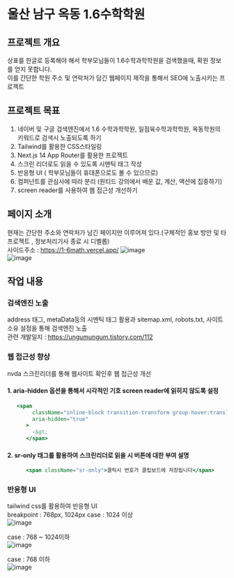 
# 울산 남구 옥동 1.6수학학원

## 프로젝트 개요   
상표를 한글로 등록해야 해서 학부모님들이 1.6수학과학학원을 검색했을때, 확원 정보를 얻지 못합니다.  
이를 간단한 학원 주소 및 연락처가 담긴 웹페이지 제작을 통해서 SEO에 노출시키는 프로젝트

## 프로젝트 목표   
1. 네이버 및 구글 검색엔진에서 1.6 수학과학학원, 일점육수학과학학원, 옥동학원의 키워드로 검색시 노출되도록 하기
2. Tailwind를 활용한 CSS스타일링
3. Next.js 14 App Router를 활용한 프로젝트
4. 스크린 리더로도 읽을 수 있도록 시맨틱 태그 작성
5. 반응형 UI ( 학부모님들이 휴대폰으로도 볼 수 있으므로)
6. 컴퍼넌트를 관심사에 따라 분리 (원티드 강의에서 배운 값, 계산, 액션에 집중하기)
7. screen reader를 사용하여 웹 접근성 개선하기
  
## 페이지 소개
현재는 간단한 주소와 연락처가 남긴 페이지만 이루어져 있다.(구체적인 홍보 방안 및 타 프로젝트 , 정보처리기사 종료 시 디벨롭)   
사이드주소 : https://1-6math.vercel.app/
![image](https://github.com/suhong99/1.6math/assets/120103909/34b6b497-3f25-4d11-bd27-f359e4e408f3)   
![image](https://github.com/suhong99/1.6math/assets/120103909/91781004-5479-4ced-b696-f6c3a3368099)

## 작업 내용

### 검색엔진 노출
address 태그, metaData등의 시멘틱 태그 활용과 sitemap.xml, robots.txt, 사이트 소유 설정을 통해 검색엔진 노출   
관련 개발일지 : https://ungumungum.tistory.com/112
### 웹 접근성 향상
nvda 스크린리더를 통해 웹사이트 확인후 웹 접근성 개선   

#### 1. aria-hidden 옵션을 통해서 시각적인 기호 screen reader에 읽히지 않도록 설정
```jsx
   <span
        className="inline-block transition-transform group-hover:translate-x-1 motion-reduce:transform-none"
        aria-hidden="true"
      >
        -&gt;
      </span>
```
#### 2. sr-only 태그를 활용하여 스크린리더로 읽을 시 버튼에 대한 부여 설명   

```jsx
      <span className="sr-only">클릭시 번호가 클립보드에 저장됩니다</span>
```

### 반응형 UI   
tailwind css를 활용하여 반응형 UI   
breakpoint :  768px, 1024px
case : 1024 이상   
![image](https://github.com/suhong99/1.6math/assets/120103909/f5bcdca7-39db-4092-b2d8-3abccd1b3af1)    

case :  768 ~ 1024이하      
![image](https://github.com/suhong99/1.6math/assets/120103909/30b6d3a3-5327-45b3-8f7b-71acb2f545ac)


case : 768 이하   
![image](https://github.com/suhong99/1.6math/assets/120103909/9e0ce33e-c562-4759-a0e3-1f993743e58f)   




